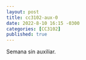 ```yaml
---
layout: post
title: cc3102-aux-0
date: 2022-8-10 16:15 -0300
categories: [CC3102]
published: true
---
```


Semana sin auxiliar.